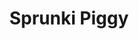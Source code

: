 ---
slug: sprunki-piggy-2754
title: Sprunki Piggy
description: "Sprunki Piggy is an exciting online game. Play for free directly in your browser!"
icon: /images/popular_mods/Sprunki Piggy.png
url: https://wowtbc.net/sprunkin/piggy/index.html
previewImage: /images/popular_mods/Sprunki Piggy.png
type: popular mods

# SEO配置
seo:
  title: "Sprunki Piggy - Play Free Online Game | Fun Browser Games"
  description: "Sprunki Piggy - Play this fun online game for free in your browser. No download required!"
  ogImage: "/images/popular_mods/Sprunki Piggy.png"
  keywords: "sprunki-piggy-2754, online game, browser game, free game, popular mods game, play online"

videoUrls:
  - https://www.youtube.com/embed/example1
  - https://www.youtube.com/embed/example2

whyPlay:
  title: "Why Play Sprunki Piggy?"
  items:
    - "Immersive Gameplay: Sprunki Piggy offers an engaging and immersive gaming experience that will keep you entertained for hours"
    - "Challenging Levels: Test your skills with increasingly difficult challenges and obstacles"
    - "Beautiful Graphics: Enjoy stunning visuals and smooth animations that bring the game world to life"
    - "Regular Updates: New content and features are added regularly to keep the game fresh and exciting"
    - "Free to Play: Experience all the fun without spending a penny"
    - "Community Features: Connect with other players, share strategies, and compete for high scores"
    - "Cross-Platform: Play on any device with a web browser, no downloads required"

features:
  title: "Key Features of Sprunki Piggy"
  image: "/images/popular_mods/Sprunki Piggy.png"
  items:
    - "Intuitive Controls: Easy to learn controls make Sprunki Piggy accessible for players of all skill levels"
    - "Multiple Game Modes: Enjoy various gameplay options that provide different challenges and experiences"
    - "Character Customization: Personalize your gaming experience with unique characters and items"
    - "Achievement System: Complete special tasks to earn rewards and recognition"
    - "Leaderboards: Compete with players worldwide and see who can achieve the highest scores"

characteristics:
  title: "Game Characteristics"
  image: "/images/popular_mods/Sprunki Piggy.png"
  items:
    - "Genre: Popular mods game with elements of strategy and skill"
    - "Difficulty: Suitable for both casual gamers and those seeking a challenge"
    - "Play Time: Quick sessions or extended gameplay, depending on your preference"
    - "Art Style: Vibrant and engaging visuals that enhance the gaming experience"
    - "Sound Design: Immersive audio that complements the gameplay perfectly"

info: "Sprunki Piggy is an exciting online game that offers players a unique and engaging gaming experience. With its intuitive controls, stunning visuals, and challenging gameplay, Sprunki Piggy provides hours of entertainment for players of all ages and skill levels. Whether you're looking for a quick gaming session during a break or an extended play session, Sprunki Piggy delivers an immersive experience that will keep you coming back for more. The game features multiple levels of increasing difficulty, ensuring that players are constantly challenged as they progress. With regular updates adding new content and features, Sprunki Piggy remains fresh and exciting, providing endless entertainment options for its growing community of players."

howToPlayIntro: "Welcome to Sprunki Piggy! This guide will walk you through the basics and help you master the game. Whether you're a beginner or looking to improve your skills, these tips and instructions will enhance your gaming experience."

howToPlaySteps:
  - title: "Getting Started"
    description: "Begin your Sprunki Piggy adventure by familiarizing yourself with the controls. Use your keyboard or mouse to navigate through the game interface. The tutorial will guide you through the basic mechanics and help you understand the objectives."
  - title: "Understanding the Objectives"
    description: "In Sprunki Piggy, your main goal is to progress through levels by completing specific objectives. Each level presents unique challenges that require different strategies and approaches."
  - title: "Mastering the Controls"
    description: "Practice using the controls to improve your precision and reaction time. Sprunki Piggy requires quick reflexes and strategic thinking to overcome obstacles and defeat opponents."
  - title: "Utilizing Power-ups"
    description: "Collect power-ups throughout the game to enhance your abilities and overcome difficult challenges. Each power-up offers unique advantages that can be crucial for success."
  - title: "Developing Strategies"
    description: "As you progress in Sprunki Piggy, develop effective strategies for different scenarios. Analyze patterns, anticipate challenges, and adapt your approach to maximize your performance."

faq:
  title: "Frequently Asked Questions about Sprunki Piggy"
  items:
    - question: "Is Sprunki Piggy free to play?"
      answer: "Yes, Sprunki Piggy is completely free to play directly in your web browser. No downloads or purchases are required to enjoy the full game experience."
    - question: "Can I play Sprunki Piggy on mobile devices?"
      answer: "Yes, Sprunki Piggy is optimized for both desktop and mobile play. You can enjoy the game on any device with a web browser and internet connection."
    - question: "Are there any in-game purchases?"
      answer: "While Sprunki Piggy is free to play, there may be optional in-game purchases available for cosmetic items or additional features that don't affect core gameplay."
    - question: "How often is Sprunki Piggy updated?"
      answer: "The developers regularly update Sprunki Piggy with new content, features, and improvements based on player feedback and game performance."
    - question: "Can I play Sprunki Piggy offline?"
      answer: "Currently, Sprunki Piggy requires an internet connection to play as it's a browser-based online game."
    - question: "Is Sprunki Piggy suitable for children?"
      answer: "Yes, Sprunki Piggy is designed to be family-friendly and suitable for players of all ages."
    - question: "How do I report bugs or issues?"
      answer: "If you encounter any problems while playing Sprunki Piggy, you can report them through the game's support page or contact the developers directly through their website."
    - question: "Still Have Questions?"
      answer: "If you have additional questions about Sprunki Piggy that aren't covered in this FAQ, please visit our support center or contact our customer service team for assistance."
---